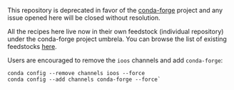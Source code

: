 This repository is deprecated in favor of the [conda-forge](https://conda-forge.github.io/) project and any issue opened here will be closed without resolution.

All the recipes here live now in their own feedstock (individual repository) under the conda-forge project umbrela.
You can browse the list of existing feedstocks [here](https://conda-forge.github.io/feedstocks.html).


Users are encouraged to remove the `ioos` channels and add `conda-forge`:

```shell
conda config --remove channels ioos --force 
conda config --add channels conda-forge --force`
```
